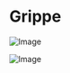 # Grippe

![Image](.//media/infections/Scan_0105.jpg)

![Image](.//media/infections/Scan_0105_verso.jpg)
